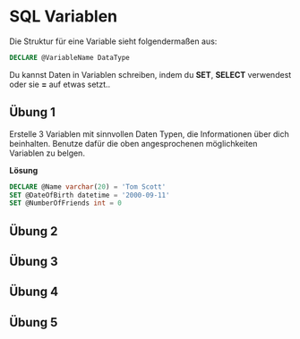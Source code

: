 # SQL Variablen

Die Struktur für eine Variable sieht folgendermaßen aus:
```sql
DECLARE @VariableName DataType
```

Du kannst Daten in Variablen schreiben, indem du **SET**, **SELECT** verwendest oder sie **=** auf etwas setzt..

## Übung 1
Erstelle 3 Variablen mit sinnvollen Daten Typen, die Informationen über dich beinhalten. Benutze dafür die oben angesprochenen möglichkeiten Variablen zu belgen.

**Lösung**
```sql
DECLARE @Name varchar(20) = 'Tom Scott'
SET @DateOfBirth datetime = '2000-09-11'
SET @NumberOfFriends int = 0
```

## Übung 2 

## Übung 3 

## Übung 4

## Übung 5